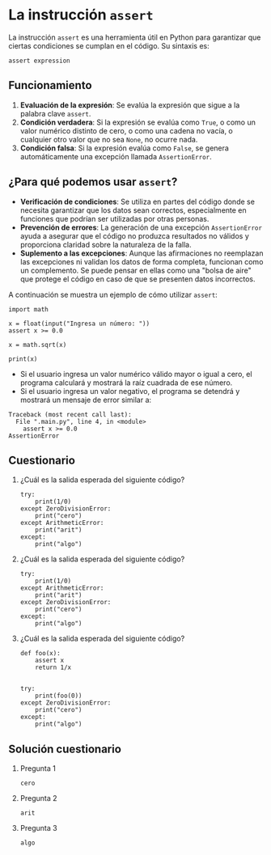 # La instrucción `assert`

La instrucción `assert` es una herramienta útil en Python para garantizar que ciertas condiciones se cumplan en el código. Su sintaxis es:

```
assert expression
```

## Funcionamiento

1. **Evaluación de la expresión**: Se evalúa la expresión que sigue a la palabra clave `assert`.
2. **Condición verdadera**: Si la expresión se evalúa como `True`, o como un valor numérico distinto de cero, o como una cadena no vacía, o cualquier otro valor que no sea `None`, no ocurre nada.
3. **Condición falsa**: Si la expresión evalúa como `False`, se genera automáticamente una excepción llamada `AssertionError`.

## ¿Para qué podemos usar `assert`?

* **Verificación de condiciones**: Se utiliza en partes del código donde se necesita garantizar que los datos sean correctos, especialmente en funciones que podrían ser utilizadas por otras personas.
* **Prevención de errores**: La generación de una excepción `AssertionError` ayuda a asegurar que el código no produzca resultados no válidos y proporciona claridad sobre la naturaleza de la falla.
* **Suplemento a las excepciones**: Aunque las afirmaciones no reemplazan las excepciones ni validan los datos de forma completa, funcionan como un complemento. Se puede pensar en ellas como una "bolsa de aire" que protege el código en caso de que se presenten datos incorrectos.

A continuación se muestra un ejemplo de cómo utilizar `assert`:

```
import math

x = float(input("Ingresa un número: "))
assert x >= 0.0

x = math.sqrt(x)

print(x)
```

* Si el usuario ingresa un valor numérico válido mayor o igual a cero, el programa calculará y mostrará la raíz cuadrada de ese número.
* Si el usuario ingresa un valor negativo, el programa se detendrá y mostrará un mensaje de error similar a:

```
Traceback (most recent call last):
  File ".main.py", line 4, in <module>
    assert x >= 0.0
AssertionError
```

## Cuestionario

1. ¿Cuál es la salida esperada del siguiente código?
    ```
    try:
        print(1/0)
    except ZeroDivisionError:
        print("cero")
    except ArithmeticError:
        print("arit")
    except:
        print("algo")
    ```
2. ¿Cuál es la salida esperada del siguiente código?
    ```
    try:
        print(1/0)
    except ArithmeticError:
        print("arit")
    except ZeroDivisionError:
        print("cero")
    except:
        print("algo")
    ```
3. ¿Cuál es la salida esperada del siguiente código?
    ```
    def foo(x):
        assert x
        return 1/x


    try:
        print(foo(0))
    except ZeroDivisionError:
        print("cero")
    except:
        print("algo")
    ```

## Solución cuestionario

1. Pregunta 1

    `cero`

2. Pregunta 2

    `arit`

3. Pregunta 3

    `algo`